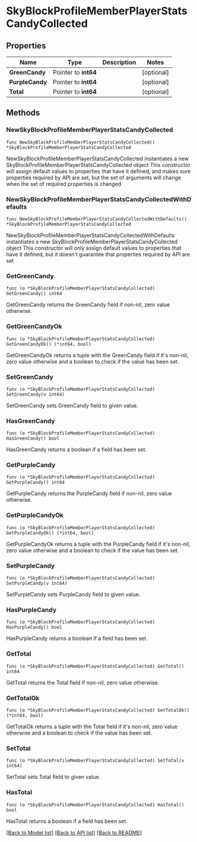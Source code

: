 # SkyBlockProfileMemberPlayerStatsCandyCollected

## Properties

Name | Type | Description | Notes
------------ | ------------- | ------------- | -------------
**GreenCandy** | Pointer to **int64** |  | [optional] 
**PurpleCandy** | Pointer to **int64** |  | [optional] 
**Total** | Pointer to **int64** |  | [optional] 

## Methods

### NewSkyBlockProfileMemberPlayerStatsCandyCollected

`func NewSkyBlockProfileMemberPlayerStatsCandyCollected() *SkyBlockProfileMemberPlayerStatsCandyCollected`

NewSkyBlockProfileMemberPlayerStatsCandyCollected instantiates a new SkyBlockProfileMemberPlayerStatsCandyCollected object
This constructor will assign default values to properties that have it defined,
and makes sure properties required by API are set, but the set of arguments
will change when the set of required properties is changed

### NewSkyBlockProfileMemberPlayerStatsCandyCollectedWithDefaults

`func NewSkyBlockProfileMemberPlayerStatsCandyCollectedWithDefaults() *SkyBlockProfileMemberPlayerStatsCandyCollected`

NewSkyBlockProfileMemberPlayerStatsCandyCollectedWithDefaults instantiates a new SkyBlockProfileMemberPlayerStatsCandyCollected object
This constructor will only assign default values to properties that have it defined,
but it doesn't guarantee that properties required by API are set

### GetGreenCandy

`func (o *SkyBlockProfileMemberPlayerStatsCandyCollected) GetGreenCandy() int64`

GetGreenCandy returns the GreenCandy field if non-nil, zero value otherwise.

### GetGreenCandyOk

`func (o *SkyBlockProfileMemberPlayerStatsCandyCollected) GetGreenCandyOk() (*int64, bool)`

GetGreenCandyOk returns a tuple with the GreenCandy field if it's non-nil, zero value otherwise
and a boolean to check if the value has been set.

### SetGreenCandy

`func (o *SkyBlockProfileMemberPlayerStatsCandyCollected) SetGreenCandy(v int64)`

SetGreenCandy sets GreenCandy field to given value.

### HasGreenCandy

`func (o *SkyBlockProfileMemberPlayerStatsCandyCollected) HasGreenCandy() bool`

HasGreenCandy returns a boolean if a field has been set.

### GetPurpleCandy

`func (o *SkyBlockProfileMemberPlayerStatsCandyCollected) GetPurpleCandy() int64`

GetPurpleCandy returns the PurpleCandy field if non-nil, zero value otherwise.

### GetPurpleCandyOk

`func (o *SkyBlockProfileMemberPlayerStatsCandyCollected) GetPurpleCandyOk() (*int64, bool)`

GetPurpleCandyOk returns a tuple with the PurpleCandy field if it's non-nil, zero value otherwise
and a boolean to check if the value has been set.

### SetPurpleCandy

`func (o *SkyBlockProfileMemberPlayerStatsCandyCollected) SetPurpleCandy(v int64)`

SetPurpleCandy sets PurpleCandy field to given value.

### HasPurpleCandy

`func (o *SkyBlockProfileMemberPlayerStatsCandyCollected) HasPurpleCandy() bool`

HasPurpleCandy returns a boolean if a field has been set.

### GetTotal

`func (o *SkyBlockProfileMemberPlayerStatsCandyCollected) GetTotal() int64`

GetTotal returns the Total field if non-nil, zero value otherwise.

### GetTotalOk

`func (o *SkyBlockProfileMemberPlayerStatsCandyCollected) GetTotalOk() (*int64, bool)`

GetTotalOk returns a tuple with the Total field if it's non-nil, zero value otherwise
and a boolean to check if the value has been set.

### SetTotal

`func (o *SkyBlockProfileMemberPlayerStatsCandyCollected) SetTotal(v int64)`

SetTotal sets Total field to given value.

### HasTotal

`func (o *SkyBlockProfileMemberPlayerStatsCandyCollected) HasTotal() bool`

HasTotal returns a boolean if a field has been set.


[[Back to Model list]](../README.md#documentation-for-models) [[Back to API list]](../README.md#documentation-for-api-endpoints) [[Back to README]](../README.md)


